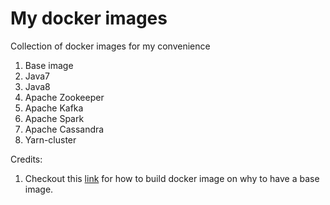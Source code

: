 My docker images
================

Collection of docker images for my convenience

1. Base image
2. Java7
2. Java8
3. Apache Zookeeper
4. Apache Kafka
5. Apache Spark
6. Apache Cassandra
7. Yarn-cluster

Credits:

1. Checkout this [link](http://phusion.github.io/baseimage-docker/) for how to build docker image on why to have a base image.
